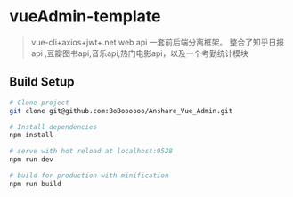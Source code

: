 ﻿# vueAdmin-template

> vue-cli+axios+jwt+.net web api 一套前后端分离框架。
整合了知乎日报api ,豆瓣图书api,音乐api,热门电影api，以及一个考勤统计模块


## Build Setup

``` bash
# Clone project
git clone git@github.com:BoBoooooo/Anshare_Vue_Admin.git

# Install dependencies
npm install

# serve with hot reload at localhost:9528
npm run dev

# build for production with minification
npm run build


